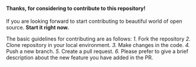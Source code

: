 #### Thanks, for considering to contribute to this repository! 
If you are looking forward to start contributing to beautiful world of open source. 
**Start it right now.**

The basic guidelines for contributing are as follows:
*1.* Fork the repository
*2.* Clone repository in your local environment.
*3.* Make changes in the code.
*4.* Push a new branch.
*5.* Create a pull request.
*6.* Please prefer to give a brief description about the new feature you have added in the PR.

